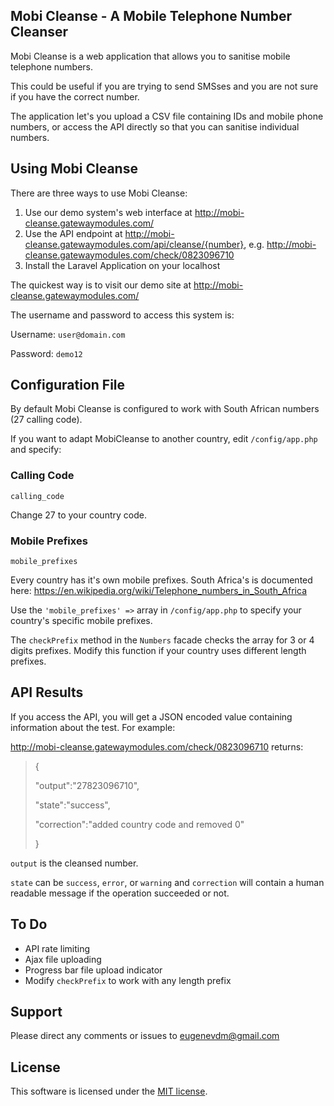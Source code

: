 ## Mobi Cleanse - A Mobile Telephone Number Cleanser

Mobi Cleanse is a web application that allows you to sanitise mobile telephone numbers.

This could be useful if you are trying to send SMSses and you are not sure if you have the correct number.

The application let's you upload a CSV file containing IDs and mobile phone numbers, or access the API directly so that you can sanitise individual numbers.

## Using Mobi Cleanse

There are three ways to use Mobi Cleanse:

1. Use our demo system's web interface at http://mobi-cleanse.gatewaymodules.com/
2. Use the API endpoint at http://mobi-cleanse.gatewaymodules.com/api/cleanse/{number}, e.g. http://mobi-cleanse.gatewaymodules.com/check/0823096710
2. Install the Laravel Application on your localhost

The quickest way is to visit our demo site at http://mobi-cleanse.gatewaymodules.com/

The username and password to access this system is:

Username: `user@domain.com`

Password: `demo12`

## Configuration File

By default Mobi Cleanse is configured to work with South African numbers (27 calling code).

If you want to adapt MobiCleanse to another country, edit `/config/app.php` and specify:

### Calling Code ###
`calling_code`

Change 27 to your country code.

### Mobile Prefixes ###
`mobile_prefixes`

Every country has it's own mobile prefixes. South Africa's is documented here:
https://en.wikipedia.org/wiki/Telephone_numbers_in_South_Africa

Use the `'mobile_prefixes' =>` array in `/config/app.php` to specify your country's specific mobile prefixes.

The `checkPrefix` method in the `Numbers` facade checks the array for 3 or 4 digits prefixes. Modify this function if your country uses different length prefixes.

## API Results

If you access the API, you will get a JSON encoded value containing information about the test. For example:

http://mobi-cleanse.gatewaymodules.com/check/0823096710 returns:

> {
>
> "output":"27823096710",
>
> "state":"success",
>
> "correction":"added country code and removed 0"
>
>
> }

`output` is the cleansed number.

`state` can be `success`, `error`, or `warning` and `correction` will contain a human readable message if the operation succeeded or not.

## To Do

* API rate limiting
* Ajax file uploading
* Progress bar file upload indicator
* Modify `checkPrefix` to work with any length prefix

## Support

Please direct any comments or issues to eugenevdm@gmail.com

## License

This software is licensed under the [MIT license](http://opensource.org/licenses/MIT).
